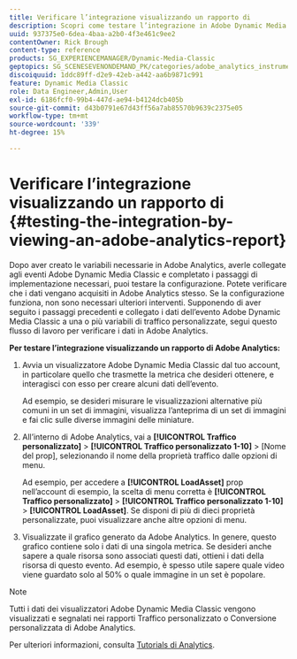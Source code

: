 ```yaml
---
title: Verificare l’integrazione visualizzando un rapporto di
description: Scopri come testare l’integrazione in Adobe Dynamic Media Classic visualizzando un rapporto di Adobe Analytics.
uuid: 937375e0-6dea-4baa-a2b0-4f3e461c9ee2
contentOwner: Rick Brough
content-type: reference
products: SG_EXPERIENCEMANAGER/Dynamic-Media-Classic
geptopics: SG_SCENESEVENONDEMAND_PK/categories/adobe_analytics_instrumentation_kit
discoiquuid: 1ddc89ff-d2e9-42eb-a442-aa6b9871c991
feature: Dynamic Media Classic
role: Data Engineer,Admin,User
exl-id: 6186fcf0-99b4-447d-ae94-b4124dcb405b
source-git-commit: d43b0791e67d43ff56a7ab85570b9639c2375e05
workflow-type: tm+mt
source-wordcount: '339'
ht-degree: 15%

---
```


# Verificare l’integrazione visualizzando un rapporto di {#testing-the-integration-by-viewing-an-adobe-analytics-report}

Dopo aver creato le variabili necessarie in Adobe Analytics, averle collegate agli eventi Adobe Dynamic Media Classic e completato i passaggi di implementazione necessari, puoi testare la configurazione. Potete verificare che i dati vengano acquisiti in Adobe Analytics stesso. Se la configurazione funziona, non sono necessari ulteriori interventi. Supponendo di aver seguito i passaggi precedenti e collegato i dati dell’evento Adobe Dynamic Media Classic a una o più variabili di traffico personalizzate, segui questo flusso di lavoro per verificare i dati in Adobe Analytics.

**Per testare l’integrazione visualizzando un rapporto di Adobe Analytics:**

1. Avvia un visualizzatore Adobe Dynamic Media Classic dal tuo account, in particolare quello che trasmette la metrica che desideri ottenere, e interagisci con esso per creare alcuni dati dell’evento.

   Ad esempio, se desideri misurare le visualizzazioni alternative più comuni in un set di immagini, visualizza l’anteprima di un set di immagini e fai clic sulle diverse immagini delle miniature.

1. All’interno di Adobe Analytics, vai a **[!UICONTROL Traffico personalizzato]** > **[!UICONTROL Traffico personalizzato 1-10]** > [Nome del prop], selezionando il nome della proprietà traffico dalle opzioni di menu.

   Ad esempio, per accedere a **[!UICONTROL LoadAsset]** prop nell’account di esempio, la scelta di menu corretta è **[!UICONTROL Traffico personalizzato]** > **[!UICONTROL Traffico personalizzato 1-10]** > **[!UICONTROL LoadAsset]**. Se disponi di più di dieci proprietà personalizzate, puoi visualizzare anche altre opzioni di menu.

1. Visualizzate il grafico generato da Adobe Analytics. In genere, questo grafico contiene solo i dati di una singola metrica. Se desideri anche sapere a quale risorsa sono associati questi dati, ottieni i dati della risorsa di questo evento. Ad esempio, è spesso utile sapere quale video viene guardato solo al 50% o quale immagine in un set è popolare.

>[!NOTE]
>
>Tutti i dati dei visualizzatori Adobe Dynamic Media Classic vengono visualizzati e segnalati nei rapporti Traffico personalizzato o Conversione personalizzata di Adobe Analytics.

Per ulteriori informazioni, consulta [Tutorials di Analytics](https://experienceleague.adobe.com/docs/analytics-learn/tutorials/overview.html).